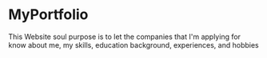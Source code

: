 # MyPortfolio
This Website soul purpose is to let the companies that I'm applying for know about me, my skills, education background, experiences, and hobbies
